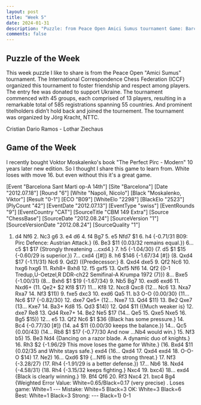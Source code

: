 ```yaml
---
layout: post
title: "Week 5"
date: 2024-01-31
description: "Puzzle: from Peace Open Amici Sumus tournament Game: Barcelona Sant Marti op-A 14th, 2012"
comments: false
---
```


## Puzzle of the Week

This week puzzle I like to share is from the  Peace Open "Amici Sumus" tournament. The International Correspondence Chess Federation (ICCF) organized this tournament to foster friendship and respect among players. The entry fee was donated to support Ukraine. The tournament commenced with 45 groups, each comprised of 13 players, resulting in a remarkable total of 585 registrations spanning 55 countries. And prominent titelholders didn’t hold back and joined the tournement.
The tournament was organized by Jörg Kracht, NTTC.

Cristian Dario Ramos - Lothar Ziechaus
<div class="cbdiagram"
data-size="400"
data-fen="2b1k1r1/q4p2/4pP1p/1p1p1P2/1QpP1B2/8/1P4p1/3R2K1 w - - 0 31"
data-legend="Find the winning move"
data-hint="Sometimes sacrifice is good"
data-solution="f4b8">
</div>



## Game of the Week

I recently bought Voktor Moskalenko's book "The Perfect Pirc - Modern" 10 years later new edition.
So I thought I share this game to learn from. White loses with move 16. but even without this it's a great game.

<div class="cbreplay">
[Event "Barcelona Sant Marti op-A 14th"]
[Site "Barcelona"]
[Date "2012.07.18"]
[Round "6"]
[White "Napoli, Nicolo"]
[Black "Moskalenko, Viktor"]
[Result "0-1"]
[ECO "B09"]
[WhiteElo "2298"]
[BlackElo "2523"]
[PlyCount "42"]
[EventDate "2012.07.13"]
[EventType "swiss"]
[EventRounds "9"]
[EventCountry "CAT"]
[SourceTitle "CBM 149 Extra"]
[Source "ChessBase"]
[SourceDate "2012.08.24"]
[SourceVersion "1"]
[SourceVersionDate "2012.08.24"]
[SourceQuality "1"]

1. d4 Nf6 2. Nc3 g6 3. e4 d6 4. f4 Bg7 5. e5 Nfd7 $1 6. h4 {-0.71/31 B09: Pirc Defence: Austrian Attack.} (6. Be3 $11 {0.03/32 remains equal.}) 6... c5 $1 $17 {Strongly threatening ...cxd4.} 7. h5 {-1.04/30} (7. d5 $1 $15 {-0.60/29 is superior.}) 7... cxd4 {[#]} 8. h6 $146 {-1.67/34 [#]} (8. Qxd4 $17 {-1.11/31} Nc6 9. Qd2) ({Predecessor:} 8. Qxd4 dxe5 9. Qf2 Nc6 10. hxg6 hxg6 11. Rxh8+ Bxh8 12. f5 gxf5 13. Qxf5 Nf6 14. Qf2 {0-1 Tredup,U-Oetzel,R DDR-ch22 Semifinal-A Krumpa 1972 (7)}) 8... Bxe5 {-1.00/31} (8... Bxh6 $1 $19 {-1.67/34} 9. Nb5 Bg7 10. exd6 exd6 11. Nxd6+ (11. Qe2+ $2 Kf8 $17) 11... Kf8 12. Nxc8 Qxc8 (12... Nc6 13. Nxa7 Rxa7 14. Nf3 $11)) 9. fxe5 dxc3 10. exd6 Qa5 11. b3 O-O {0.00/30} (11... Nc6 $17 {-0.82/30} 12. dxe7 Qe5+ (12... Nxe7 13. Qd4 $11) 13. Be2 Qxe7 (13... Kxe7 14. Ba3+ Kd8 15. Qd3 $14)) 12. Qd4 $11 ({Much weaker is} 12. dxe7 Re8 13. Qd4 Rxe7+ 14. Be2 Ne5 $17 (14... Qe5 15. Qxe5 Nxe5 16. Bg5 $15)) 12... e5 13. Qf2 Nc6 $1 $36 {Black has some pressure.} 14. Bc4 {-0.77/30 [#]} (14. a4 $11 {0.00/30 keeps the balance.}) 14... Qc5 {0.00/43} (14... Rb8 $1 $17 {-0.77/30 And now ...Nb4 would win.} 15. Nf3 b5) 15. Be3 Nd4 {Dancing on a razor blade. A dynamic duo of knights.} 16. Rh3 $2 {-1.96/29 This move loses the game for White.} (16. Bxd4 $11 {0.02/35 and White stays safe.} exd4 (16... Qxd4 17. Qxd4 exd4 18. O-O-O $14) 17. Ne2) 16... Qxd6 $19 {...Nf6 is the strong threat.} 17. Nf3 {-3.28/27} (17. Rh4 {-1.91/29 is a better defense.}) 17... Nb6 18. Nxd4 {-4.58/31} (18. Rh4 {-3.15/32 keeps fighting.} Nxc4 19. bxc4) 18... exd4 {Black is clearly winning.} 19. Bf4 Qf6 20. Rf3 Nxc4 21. bxc4 Bg4 {Weighted Error Value: White=0.65/Black=0.17 (very precise) .  Loses game:     	White=1     	---        Mistake:       	White=5     	Black=3      OK:         	White=3     	Black=6      Best:        	White=1     	Black=3      Strong:       	---       	Black=1} 0-1
</div>
